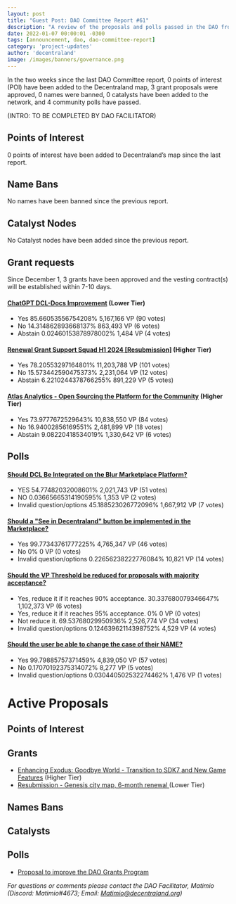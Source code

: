 ```yaml
---
layout: post
title: "Guest Post: DAO Committee Report #61"
description: "A review of the proposals and polls passed in the DAO from December 1 through December 15".
date: 2022-01-07 00:00:01 -0300
tags: [announcement, dao, dao-committee-report]
category: 'project-updates'
author: 'decentraland'
image: /images/banners/governance.png
---
```


In the two weeks since the last DAO Committee report, 0 points of interest (POI) have been added to the Decentraland map, 3 grant proposals were approved, 0 names were banned, 0 catalysts have been added to the network, and 4 community polls have passed.

(INTRO: TO BE COMPLETED BY DAO FACILITATOR)

## Points of Interest
0 points of interest have been added to Decentraland’s map since the last report.


## Name Bans

No names have been banned since the previous report.

## Catalyst Nodes
No Catalyst nodes have been added since the previous report.


## Grant requests
Since December 1, 3 grants have been approved and the vesting contract(s) will be established within 7-10 days.


#### [ChatGPT DCL-Docs Improvement](https://governance.decentraland.org/proposal/?id=c964129c-d517-4e3c-a564-e98cbe81d305) (Lower Tier)

* Yes 85.66053556754208% 5,167,166 VP (90 votes)
* No 14.314862893668137% 863,493 VP (6 votes)
* Abstain 0.02460153878978002% 1,484 VP (4 votes)


#### [Renewal Grant Support Squad H1 2024 [Resubmission]](https://governance.decentraland.org/proposal/?id=e2f4a6f2-2e2b-45d7-9743-71d50225af06) (Higher Tier)

* Yes 78.20553297164801% 11,203,788 VP (101 votes)
* No 15.573442590475373% 2,231,064 VP (12 votes)
* Abstain 6.2210244378766255% 891,229 VP (5 votes)


#### [Atlas Analytics - Open Sourcing the Platform for the Community](https://governance.decentraland.org/proposal/?id=fe85ab06-618d-4181-960d-fc32d5f0a7e1) (Higher Tier)

* Yes 73.9777672529643% 10,838,550 VP (84 votes)
* No 16.94002856169551% 2,481,899 VP (18 votes)
* Abstain 9.08220418534019% 1,330,642 VP (6 votes)


## Polls

#### [Should DCL Be Integrated on the Blur Marketplace Platform?](https://governance.decentraland.org/proposal/?id=d994b0f8-60fe-464d-bdf9-d1096599eb1c)

* YES 54.77482032008601% 2,021,743 VP (51 votes)
* NO 0.03665665314190595% 1,353 VP (2 votes)
* Invalid question/options 45.188523026772096% 1,667,912 VP (7 votes)


#### [Should a &#34;See in Decentraland&#34; button be implemented in the Marketplace?](https://governance.decentraland.org/proposal/?id=c1260818-a819-417e-aeb6-cc216176b6c8)

* Yes 99.77343761777225% 4,765,347 VP (46 votes)
* No 0% 0 VP (0 votes)
* Invalid question/options 0.22656238222776084% 10,821 VP (14 votes)


#### [Should the VP Threshold be reduced for proposals with majority acceptance?](https://governance.decentraland.org/proposal/?id=9dbb39c0-84d3-4682-b10b-653b89285f69)

* Yes, reduce it if it reaches 90% acceptance. 30.337680079346647% 1,102,373 VP (6 votes)
* Yes, reduce it if it reaches 95% acceptance. 0% 0 VP (0 votes)
* Not reduce it. 69.53768029950936% 2,526,774 VP (34 votes)
* Invalid question/options 0.12463962114398752% 4,529 VP (4 votes)


#### [Should the user be able to change the case of their NAME?](https://governance.decentraland.org/proposal/?id=602ace22-273d-4001-99df-dda5e5cdedb2)

* Yes 99.79885757371459% 4,839,050 VP (57 votes)
* No 0.17070192375314072% 8,277 VP (5 votes)
* Invalid question/options 0.030440502532274462% 1,476 VP (1 votes)



# Active Proposals

## Points of Interest


## Grants

* [Enhancing Exodus: Goodbye World - Transition to SDK7 and New Game Features](https://governance.decentraland.org/proposal/?id=b5548378-f118-4cef-bb81-b08b5eded9b3) (Higher Tier)
* [Resubmission - Genesis city map, 6-month renewal ](https://governance.decentraland.org/proposal/?id=aebc4db6-d96c-4c4c-b2c0-2a2d0003e64d) (Lower Tier)

## Names Bans


## Catalysts


## Polls

* [Proposal to improve the DAO Grants Program](https://governance.decentraland.org/proposal/?id=ca29c34c-a5ab-41b4-80f1-482f3970550c)

*For questions or comments please contact the DAO Facilitator, Matimio (Discord: Matimio#4673; Email: [Matimio@decentraland.org](mailto:Matimio@decentraland.org))*
